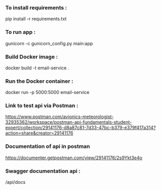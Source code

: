 ### To install requirements :
pip install -r requirements.txt 
### To run app : 
gunicorn -c gunicorn_config.py main:app
### Build Docker image : 
docker build -t email-service .
### Run the Docker container : 
docker run -p 5000:5000 email-service
### Link to test api via Postman :
https://www.postman.com/avionics-meteorologist-32935362/workspace/postman-api-fundamentals-student-expert/collection/29141176-d8a87c81-7d33-47bc-b379-e379f417a314?action=share&creator=29141176
### Documentation of api in postman 
https://documenter.getpostman.com/view/29141176/2s9Ykt3e4o
### Swagger documentation api :
/api/docs
